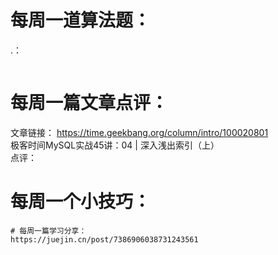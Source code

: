 # 每周一道算法题：
.：
```java

```
# 每周一篇文章点评：
文章链接： https://time.geekbang.org/column/intro/100020801</br>
极客时间MySQL实战45讲：04 | 深入浅出索引（上）</br>
点评：
# 每周一个小技巧：

```
# 每周一篇学习分享：
https://juejin.cn/post/7386906038731243561


